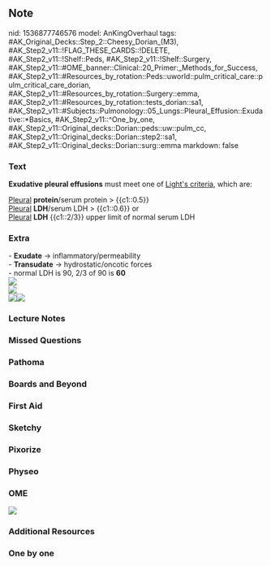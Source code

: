 ## Note
nid: 1536877746576
model: AnKingOverhaul
tags: #AK_Original_Decks::Step_2::Cheesy_Dorian_(M3), #AK_Step2_v11::!FLAG_THESE_CARDS::!DELETE, #AK_Step2_v11::!Shelf::Peds, #AK_Step2_v11::!Shelf::Surgery, #AK_Step2_v11::#OME_banner::Clinical::20_Primer:_Methods_for_Success, #AK_Step2_v11::#Resources_by_rotation::Peds::uworld::pulm_critical_care::pulm_critical_care_dorian, #AK_Step2_v11::#Resources_by_rotation::Surgery::emma, #AK_Step2_v11::#Resources_by_rotation::tests_dorian::sa1, #AK_Step2_v11::#Subjects::Pulmonology::05_Lungs::Pleural_Effusion::Exudative::*Basics, #AK_Step2_v11::^One_by_one, #AK_Step2_v11::Original_decks::Dorian::peds::uw::pulm_cc, #AK_Step2_v11::Original_decks::Dorian::step2::sa1, #AK_Step2_v11::Original_decks::Dorian::surg::emma
markdown: false

### Text
<b>Exudative pleural effusions</b> must meet one of <u>Light's
criteria</u>, which are:
<div>
  <div>
    <u>Pleural</u> <b>protein</b>/serum protein > {{c1::0.5}}
  </div>
  <div>
    <u>Pleural</u> <b>LDH</b>/serum LDH > {{c1::0.6}} or
  </div>
  <div>
    <u>Pleural</u> <b>LDH</b> {{c1::2/3}} upper limit of normal
    serum LDH
  </div>
</div>

### Extra
<div>
  - <b>Exudate</b> → inflammatory/permeability
</div>
<div>
  - <b>Transudate</b> → hydrostatic/oncotic forces
</div>
<div>
  - normal LDH is 90, 2/3 of 90 is <b>60</b>
</div><img src="grrrr.png">
<div>
  <img src="paste-1114234775666691.jpg">
  <div><img src="yee.png"><img src=
  "paste-138748918497281.jpg"></div>
</div>

### Lecture Notes


### Missed Questions


### Pathoma


### Boards and Beyond


### First Aid


### Sketchy


### Pixorize


### Physeo


### OME
<div class="ome-widget">
  <a href="https://onlinemeded.org/spa/surgery?ref=anki"><img src=
  "_OME_AnkiFlashcards_Topic_3.png"></a>
</div>

### Additional Resources


### One by one

